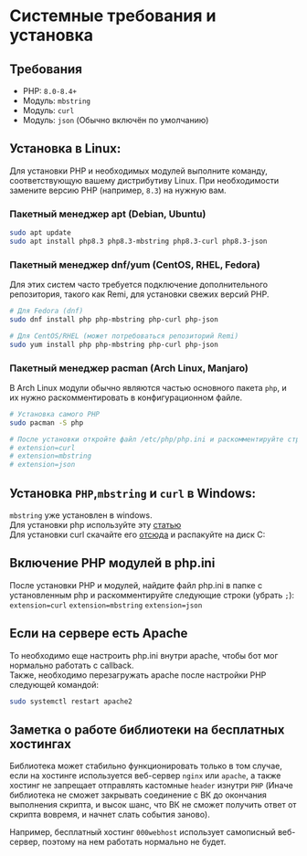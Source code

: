 # Системные требования и установка
## Требования
* PHP: `8.0-8.4+`  
* Модуль: `mbstring` 
* Модуль: `curl`
* Модуль: `json` (Обычно включён по умолчанию)

## Установка в Linux:

Для установки PHP и необходимых модулей выполните команду, соответствующую вашему дистрибутиву Linux. При необходимости замените версию PHP (например, `8.3`) на нужную вам.

### Пакетный менеджер apt (Debian, Ubuntu)

```bash
sudo apt update
sudo apt install php8.3 php8.3-mbstring php8.3-curl php8.3-json
```

### Пакетный менеджер dnf/yum (CentOS, RHEL, Fedora)

Для этих систем часто требуется подключение дополнительного репозитория, такого как Remi, для установки свежих версий PHP.

```bash
# Для Fedora (dnf)
sudo dnf install php php-mbstring php-curl php-json

# Для CentOS/RHEL (может потребоваться репозиторий Remi)
sudo yum install php php-mbstring php-curl php-json
```

### Пакетный менеджер pacman (Arch Linux, Manjaro)

В Arch Linux модули обычно являются частью основного пакета `php`, и их нужно раскомментировать в конфигурационном файле.

```bash
# Установка самого PHP
sudo pacman -S php

# После установки откройте файл /etc/php/php.ini и раскомментируйте строки:
# extension=curl
# extension=mbstring
# extension=json
```

## Установка `PHP`,`mbstring` и `curl` в Windows: 
`mbstring` уже установлен в windows.  
Для установки php используйте эту [статью](https://prognote.ru/web-dev/beck-end/how-to-install-php-on-windows/)  
Для установки curl скачайте его [отсюда](https://curl.haxx.se/windows/) и распакуйте на диск C:

## Включение PHP модулей в php.ini
После установки PHP и модулей, найдите файл php.ini в папке с установленным php и раскомментируйте следующие строки (убрать `;`):  
`extension=curl`
`extension=mbstring`
`extension=json`

## Если на сервере есть Apache
То необходимо еще настроить php.ini внутри apache, чтобы бот мог нормально работать с callback.  
Также, необходимо перезагружать apache после настройки PHP следующей командой:
```bash
sudo systemctl restart apache2
```


## Заметка о работе библиотеки на бесплатных хостингах
Библиотека может стабильно функционировать только в том случае, если на хостинге используется веб-сервер `nginx` или `apache`, а также хостинг не запрещает отправлять кастомные `header` изнутри `PHP` (Иначе библиотека не сможет закрывать соединение с ВК до окончания выполнения скрипта, и высок шанс, что ВК не сможет получить ответ от скрипта вовремя, и начнет слать события заново).
  
Например, бесплатный хостинг `000webhost` использует самописный веб-сервер, поэтому на нем работать нормально не будет.